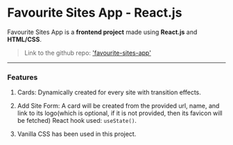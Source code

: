 # **Favourite Sites App - React.js**

Favourite Sites App is a **frontend project** made using **React.js** and **HTML/CSS**.
> Link to the github repo: ['favourite-sites-app'](https://github.com/soumyadip-cy/favourite-sites-app)

---

### Features

1. Cards: Dynamically created for every site with transition effects.

2. Add Site Form: A card will be created from the provided url, name, and link to its logo(which is optional, if it is not provided, then its favicon will be fetched)
React hook used: `useState()`.

3. Vanilla CSS has been used in this project.